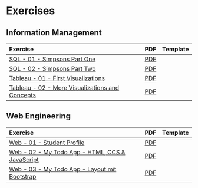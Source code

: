 # Exercises

## Information Management

| Exercise | PDF | Template |
| :--- | :--- | :--- |
| [SQL - 01 - Simpsons Part One](https://docs.google.com/document/d/1ycYIhgJP0bblPo5wk24NTsp5w711E_cXtzsv5K22pdI/preview) | [PDF](https://docs.google.com/document/d/1ycYIhgJP0bblPo5wk24NTsp5w711E_cXtzsv5K22pdI/export?format=pdf) |  |
| [SQL - 02 - Simpsons Part Two](https://docs.google.com/document/d/1Oq-cJh3VzTNa_GzS8qdSFWuuLaMoLrxx6Z1gTdTsGoI/preview) | [PDF](https://docs.google.com/document/d/1Oq-cJh3VzTNa_GzS8qdSFWuuLaMoLrxx6Z1gTdTsGoI/export?format=pdf) |  |
| [Tableau - 01 - First Visualizations](https://docs.google.com/document/d/1flbWjKlfBwHff-7QJbdBCI8NQirXB-G64bVbCDPxFdc/preview) | [PDF](https://docs.google.com/document/d/1flbWjKlfBwHff-7QJbdBCI8NQirXB-G64bVbCDPxFdc/export?format=pdf) |  |
| [Tableau - 02 - More Visualizations and Concepts](https://docs.google.com/document/d/1tHgKrEnFruE0oJC9ADEqNB6Htc99sWfqRqxe3U7iwi4/preview) | [PDF](https://docs.google.com/document/d/1tHgKrEnFruE0oJC9ADEqNB6Htc99sWfqRqxe3U7iwi4/export?format=pdf) |  |

## Web Engineering

| Exercise | PDF | Template |
| :--- | :--- | :--- |
| [Web - 01 - Student Profile](https://docs.google.com/document/d/1bhiq66iA2WqQaYc6qZ4ahofT8A8lmQhjgzRhG4uOAmU/preview) | [PDF](https://docs.google.com/document/d/1bhiq66iA2WqQaYc6qZ4ahofT8A8lmQhjgzRhG4uOAmU/export?format=pdf) |  |
| [Web - 02 - My Todo App - HTML, CCS & JavaScript](https://docs.google.com/document/d/1QWXvzImXu9rQ4sz6DnXBkeBXloSJyrVEe8bFNbrIPVY/preview) | [PDF](https://docs.google.com/document/d/1QWXvzImXu9rQ4sz6DnXBkeBXloSJyrVEe8bFNbrIPVY/export?format=pdf) |  |
| [Web - 03 - My Todo App - Layout mit Bootstrap](https://docs.google.com/document/d/1HCsL-rtR2pzIfIcAE1t69UunQiyUnCewmMD1D46qkSo/preview) | [PDF](https://docs.google.com/document/d/1HCsL-rtR2pzIfIcAE1t69UunQiyUnCewmMD1D46qkSo/export?format=pdf) |  |



